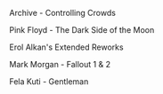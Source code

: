 Archive - Controlling Crowds

Pink Floyd - The Dark Side of the Moon

Erol Alkan's Extended Reworks

Mark Morgan - Fallout 1 & 2

Fela Kuti - Gentleman
